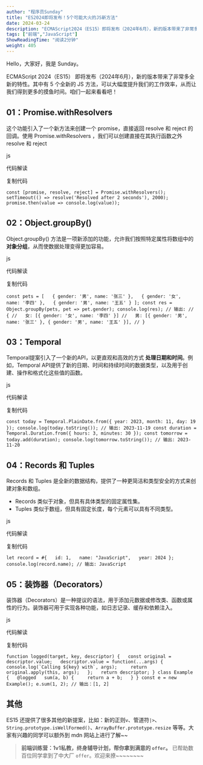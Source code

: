 ```yaml
---
author: "程序员Sunday"
title: "ES2024即将发布！5个可能大火的JS新方法"
date: 2024-03-24
description: "ECMAScript2024（ES15）即将发布（2024年6月），新的版本带来了非常多全新的特性。其中有5个全新的JS方法，可以大幅度提升我们的工作效率，从而让我们得到更多的摸鱼时间~~"
tags: ["前端","JavaScript"]
ShowReadingTime: "阅读2分钟"
weight: 405
---
```

Hello，大家好，我是 Sunday。

ECMAScript 2024（ES15） 即将发布（2024年6月），新的版本带来了非常多全新的特性。其中有 5 个全新的 JS 方法，可以大幅度提升我们的工作效率，从而让我们得到更多的摸鱼时间。咱们一起来看看吧！

01：Promise.withResolvers
------------------------

这个功能引入了一个新方法来创建一个 promise，直接返回 resolve 和 reject 的回调。使用 Promise.withResolvers ，我们可以创建直接在其执行函数之外 resolve 和 reject

js

 代码解读

复制代码

`const [promise, resolve, reject] = Promise.withResolvers(); setTimeout(() => resolve('Resolved after 2 seconds'), 2000); promise.then(value => console.log(value));`

02：Object.groupBy()
-------------------

Object.groupBy() 方法是一项新添加的功能，允许我们按照特定属性将数组中的 **对象分组**，从而使数据处理变得更加容易。

js

 代码解读

复制代码

`const pets = [   { gender: '男', name: '张三' },   { gender: '女', name: '李四' },   { gender: '男', name: '王五' } ]; const res = Object.groupBy(pets, pet => pet.gender); console.log(res); // 输出: // { //   女: [{ gender: '女', name: '李四' }] //   男: [{ gender: '男', name: '张三' }, { gender: '男', name: '王五' }], // }`

03：Temporal
-----------

Temporal提案引入了一个新的API，以更直观和高效的方式 **处理日期和时间**。例如，Temporal API提供了新的日期、时间和持续时间的数据类型，以及用于创建、操作和格式化这些值的函数。

js

 代码解读

复制代码

`const today = Temporal.PlainDate.from({ year: 2023, month: 11, day: 19 }); console.log(today.toString()); // 输出: 2023-11-19 const duration = Temporal.Duration.from({ hours: 3, minutes: 30 }); const tomorrow = today.add(duration); console.log(tomorrow.toString()); // 输出: 2023-11-20`

04：Records 和 Tuples
-------------------

Records 和 Tuples 是全新的数据结构，提供了一种更简洁和类型安全的方式来创建对象和数组。

*   Records 类似于对象，但具有具体类型的固定属性集。
*   Tuples 类似于数组，但具有固定长度，每个元素可以具有不同类型。

js

 代码解读

复制代码

`let record = #{   id: 1,   name: "JavaScript",   year: 2024 }; console.log(record.name); // 输出: JavaScript`

05：装饰器（Decorators）
------------------

装饰器（Decorators）是一种提议的语法，用于添加元数据或修改类、函数或属性的行为。装饰器可用于实现各种功能，如日志记录、缓存和依赖注入。

js

 代码解读

复制代码

``function logged(target, key, descriptor) {   const original = descriptor.value;   descriptor.value = function(...args) {     console.log(`Calling ${key} with`, args);     return original.apply(this, args);   };   return descriptor; } class Example {   @logged   sum(a, b) {     return a + b;   } } const e = new Example(); e.sum(1, 2); // 输出：[1, 2]``

其他
--

ES15 还提供了很多其他的新提案，比如：新的正则`v`、管道符`|>`、`String.prototype.isWellFormed()`、`ArrayBuffer.prototype.resize` 等等。大家有兴趣的同学可以额外到 mdn 网站上进行了解~~

> **前端训练营：1v1私教，终身辅导计划，帮你拿到满意的 `offer`。** 已帮助数百位同学拿到了中大厂 `offer`。欢迎来撩~~~~~~~~